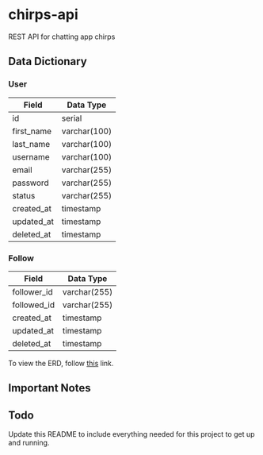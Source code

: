 # chirps-api

REST API for chatting app chirps

## Data Dictionary

### User

| Field      | Data Type    |
| ---------- | ------------ |
| id         | serial       |
| first_name | varchar(100) |
| last_name  | varchar(100) |
| username   | varchar(100) |
| email      | varchar(255) |
| password   | varchar(255) |
| status     | varchar(255) |
| created_at | timestamp    |
| updated_at | timestamp    |
| deleted_at | timestamp    |

### Follow

| Field       | Data Type    |
| ----------- | ------------ |
| follower_id | varchar(255) |
| followed_id | varchar(255) |
| created_at  | timestamp    |
| updated_at  | timestamp    |
| deleted_at  | timestamp    |

To view the ERD, follow [this](https://drive.google.com/file/d/1BDLShHIfMx1AXGY9u8bqFa0Pf4yNrxQ8/view?usp=sharing) link.

## Important Notes

## Todo

Update this README to include everything needed for this project to get up and running.
